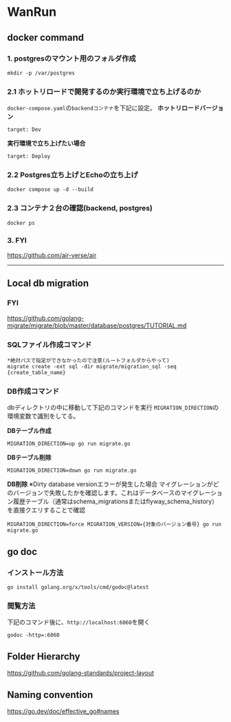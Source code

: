 # WanRun

## docker command

### 1. postgresのマウント用のフォルダ作成

```
mkdir -p /var/postgres
```
### 2.1 ホットリロードで開発するのか実行環境で立ち上げるのか
`docker-compose.yaml`の`backendコンテナ`を下記に設定。
**ホットリロードバージョン**
```
target: Dev
```

**実行環境で立ち上げたい場合**
```
target: Deploy
```

### 2.2 Postgres立ち上げとEchoの立ち上げ

```
docker compose up -d --build
```

### 2.3 コンテナ２台の確認(backend, postgres)

```
docker ps
```

### 3. FYI

https://github.com/air-verse/air

---

## Local db migration

### FYI
https://github.com/golang-migrate/migrate/blob/master/database/postgres/TUTORIAL.md

### SQLファイル作成コマンド
```
*絶対パスで指定ができなかったので注意(ルートフォルダからやって)
migrate create -ext sql -dir migrate/migration_sql -seq {create_table_name}
```

### DB作成コマンド
dbディレクトリの中に移動して下記のコマンドを実行
`MIGRATION_DIRECTION`の環境変数で識別をしてる。

**DBテーブル作成**
```
MIGRATION_DIRECTION=up go run migrate.go
```

**DBテーブル削除**
```
MIGRATION_DIRECTION=down go run migrate.go
```

**DB削除**
※Dirty database versionエラーが発生した場合
マイグレーションがどのバージョンで失敗したかを確認します。これはデータベースのマイグレーション履歴テーブル（通常はschema_migrationsまたはflyway_schema_history）を直接クエリすることで確認
```
MIGRATION_DIRECTION=force MIGRATION_VERSION={対象のバージョン番号} go run migrate.go
```

## go doc

### インストール方法
```
go install golang.org/x/tools/cmd/godoc@latest
```

### 閲覧方法
下記のコマンド後に、`http://localhost:6060`を開く
```
godoc -http=:6060
```

## Folder Hierarchy
https://github.com/golang-standards/project-layout

## Naming convention
https://go.dev/doc/effective_go#names
